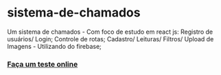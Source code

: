 # sistema-de-chamados
Um sistema de chamados - Com foco de estudo em react js: Registro de usuários/ Login; Controle de rotas; Cadastro/ Leituras/ Filtros/ Upload de Imagens - Utilizando do firebase;

<a href='https://sistema-chamados-ph.netlify.app'> <h3> Faça um teste online </h3> </a>

